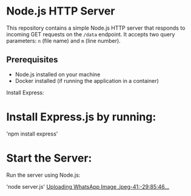 # Node.js HTTP Server

This repository contains a simple Node.js HTTP server that responds to incoming GET requests on the `/data` endpoint. It accepts two query parameters: `n` (file name) and `m` (line number).

## Prerequisites

- Node.js installed on your machine
- Docker installed (if running the application in a container)

Install Express:

# Install Express.js by running:

 'npm install express'

# Start the Server:

Run the server using Node.js:

'node server.js'
[Uploading WhatsApp Image .jpeg-41:-29:85:46…]()

